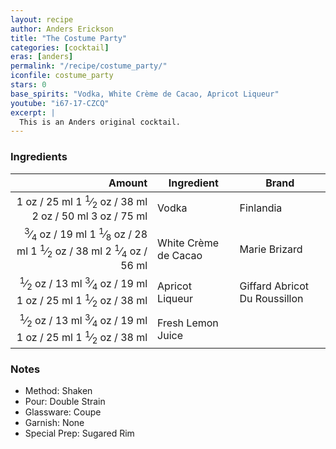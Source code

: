 ```yaml
---
layout: recipe
author: Anders Erickson
title: "The Costume Party"
categories: [cocktail]
eras: [anders]
permalink: "/recipe/costume_party/"
iconfile: costume_party
stars: 0
base_spirits: "Vodka, White Crème de Cacao, Apricot Liqueur"
youtube: "i67-17-CZCQ"
excerpt: |
  This is an Anders original cocktail.
---
```


### Ingredients

|  Amount | Ingredient           | Brand                         |
| ------: | -------------------- | ----------------------------- |
|    <span class="onex active">1 oz  / 25 ml</span> <span class="onehalfx">1 <sup>1</sup>&frasl;<sub>2</sub> oz  / 38 ml</span> <span class="twox">2 oz  / 50 ml</span> <span class="threex">3 oz  / 75 ml</span>| Vodka                | Finlandia                     |
| <span class="onex active"> <sup>3</sup>&frasl;<sub>4</sub> oz  / 19 ml</span> <span class="onehalfx">1 <sup>1</sup>&frasl;<sub>8</sub> oz  / 28 ml</span> <span class="twox">1 <sup>1</sup>&frasl;<sub>2</sub> oz  / 38 ml</span> <span class="threex">2 <sup>1</sup>&frasl;<sub>4</sub> oz  / 56 ml</span>| White Crème de Cacao | Marie Brizard                 |
|  <span class="onex active"> <sup>1</sup>&frasl;<sub>2</sub> oz  / 13 ml</span> <span class="onehalfx"> <sup>3</sup>&frasl;<sub>4</sub> oz  / 19 ml</span> <span class="twox">1 oz  / 25 ml</span> <span class="threex">1 <sup>1</sup>&frasl;<sub>2</sub> oz  / 38 ml</span>| Apricot Liqueur      | Giffard Abricot Du Roussillon |
|  <span class="onex active"> <sup>1</sup>&frasl;<sub>2</sub> oz  / 13 ml</span> <span class="onehalfx"> <sup>3</sup>&frasl;<sub>4</sub> oz  / 19 ml</span> <span class="twox">1 oz  / 25 ml</span> <span class="threex">1 <sup>1</sup>&frasl;<sub>2</sub> oz  / 38 ml</span>| Fresh Lemon Juice    |

### Notes

- Method: Shaken
- Pour: Double Strain
- Glassware: Coupe
- Garnish: None
- Special Prep: Sugared Rim

    
<script type="application/ld+json">
{
  "@context": "https://schema.org",
  "@type": "Recipe",
  "author": {
    "@type": "Person",
    "name": "{{ page.author }}"
    },
  "description": "{{ page.excerpt | strip_html | replace: '"', "'" }}",
  "image": "{% for ingredient in site.data[page.iconfile].images.ingredient limit: 1 %}{{ ingredient.url }}{% endfor %}",
  "recipeIngredient": [  " 1 oz Vodka ",
  "0.75 oz White Crème de Cacao",
  " 0.5 oz Apricot Liqueur ",
  " 0.5 oz Fresh Lemon Juice "],
  "name": "{{ page.title }}",
  "recipeInstructions": [
      {
    '@type': 'HowToStep',
    'text': '- Method: Shaken
'
  },  {
    '@type': 'HowToStep',
    'text': '- Pour: Double Strain
'
  },  {
    '@type': 'HowToStep',
    'text': '- Glassware: Coupe
'
  },  {
    '@type': 'HowToStep',
    'text': '- Garnish: None
'
  },  {
    '@type': 'HowToStep',
    'text': '- Special Prep: Sugared Rim
'
  }
    ],
  "recipeYield": "1 cocktail",
  "recipeCategory": "cocktail",
  "aggregateRating": "{%- if page.stars -%}{%- include stars_metadata.html %} out of 5{% else %}NA{%- endif -%}",
  "recipeCuisine": "global",
  "prepTime": "PT20M",
  "cookTime": "PT15S",
  "keywords": "{{ page.title }}, cocktail, {{ page.eras }}, {%- include category_metadata.html -%}, {%- include spirits_metadata.html -%}",
}
</script>

    